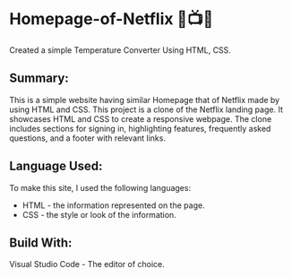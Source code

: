 # Homepage-of-Netflix 🎥📺🍿
Created a simple Temperature Converter Using HTML, CSS.
## Summary:
This is a simple website having similar Homepage that of Netflix made by using HTML and CSS. This project is a clone of the Netflix landing page. It showcases HTML and CSS to create a responsive webpage. The clone includes sections for signing in, highlighting features, frequently asked questions, and a footer with relevant links.

## Language Used:
To make this site, I used the following languages:

* HTML - the information represented on the page.
* CSS - the style or look of the information.
## Build With:
Visual Studio Code - The editor of choice.
